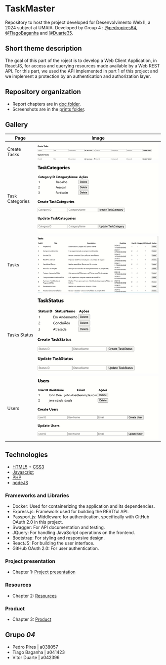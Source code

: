 # TaskMaster

Repository to host the project developed for Desenvolvimento Web II, a 2024 subject at UMAIA. Developed by Group 4 : [@pedropires64](https://github.com/pedropires64), [@TiagoBaganha](https://github.com/TiagoBaganha) and [@Duarte35](https://github.com/Duarte35).

## Short theme description

The goal of this part of the roject is to develop a Web Client Application, in ReactJS, for access and querying resources made available by a Web REST API.
For this part, we used the API implemented in part 1 of this project and we implement a protection by an authentication and authorization layer.

## Repository organization

* Report chapters are in [doc folder](https://github.com/inf23dw2g04/m2_react/tree/abcc2ba4fc03ede1a94fb59704c954fc58b7801e/docsm2).
* Screenshots are in the [prints folder](https://github.com/inf23dw2g04/m2_react/tree/abcc2ba4fc03ede1a94fb59704c954fc58b7801e/prints).


## Gallery

| Page      | Image |
| ----------- | ----------- |
| Create Tasks      | ![Drag Racing](https://github.com/inf23dw2g04/m2_react/blob/5174d069ddf0c6bfc711e0f02245e6a70c70c3c7/prints/createtasks.png)       |
| Task Categories  | ![Drag Racing](https://github.com/inf23dw2g04/m2_react/blob/5174d069ddf0c6bfc711e0f02245e6a70c70c3c7/prints/taskcategories.png)       |
| Tasks | ![Drag Racing](https://github.com/inf23dw2g04/m2_react/blob/5174d069ddf0c6bfc711e0f02245e6a70c70c3c7/prints/tasks.png)       |
| Tasks Status      | ![Drag Racing](https://github.com/inf23dw2g04/m2_react/blob/5174d069ddf0c6bfc711e0f02245e6a70c70c3c7/prints/taskstatus.png)       |
| Users   | ![Drag Racing](https://github.com/inf23dw2g04/m2_react/blob/5174d069ddf0c6bfc711e0f02245e6a70c70c3c7/prints/users.png)       |

## Technologies

* [HTML5](https://html.spec.whatwg.org/multipage/) + [CSS3](https://www.w3.org/Style/CSS/)
* [Javascript](https://developer.mozilla.org/en-US/docs/Learn/JavaScript)
* [PHP](https://www.php.net/)
* [nodeJS](https://nodejs.org/en/)


### Frameworks and Libraries

* Docker: Used for containerizing the application and its dependencies.
* Express.js: Framework used for building the RESTful API.
* Passport.js: Middleware for authentication, specifically with GitHub OAuth 2.0 in this project.
* Swagger: For API documentation and testing.
* JQuery: For handling JavaScript operations on the frontend.
* Bootstrap: For styling and responsive design.
* ReactJS: For building the user interface.
* GitHub OAuth 2.0: For user authentication.


### Project presentation
* Chapter 1: [Project presentation](https://github.com/inf23dw2g04/m2_react/blob/abcc2ba4fc03ede1a94fb59704c954fc58b7801e/docsm2/Projectpresentation.md)
### Resources
* Chapter 2: [Resources](https://github.com/inf23dw2g04/m2_react/blob/abcc2ba4fc03ede1a94fb59704c954fc58b7801e/docsm2/product.md)
### Product
* Chapter 3: [Product](https://github.com/inf23dw2g04/m2_react/blob/abcc2ba4fc03ede1a94fb59704c954fc58b7801e/docsm2/resources.md)


## Grupo _04_
* Pedro Pires | a038057
* Tiago Baganha | a041423
* Vitor Duarte | a042396
